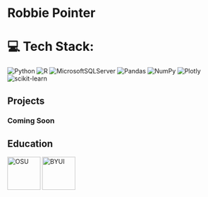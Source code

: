# Robbie Pointer

# 💻 Tech Stack:
  ![Python](https://img.shields.io/badge/python-3670A0?style=for-the-badge&logo=python&logoColor=ffdd54) ![R](https://img.shields.io/badge/r-%23276DC3.svg?style=for-the-badge&logo=r&logoColor=white) ![MicrosoftSQLServer](https://img.shields.io/badge/Microsoft%20SQL%20Sever-CC2927?style=for-the-badge&logo=microsoft%20sql%20server&logoColor=white) ![Pandas](https://img.shields.io/badge/pandas-%23150458.svg?style=for-the-badge&logo=pandas&logoColor=white) ![NumPy](https://img.shields.io/badge/numpy-%23013243.svg?style=for-the-badge&logo=numpy&logoColor=white) ![Plotly](https://img.shields.io/badge/Plotly-%233F4F75.svg?style=for-the-badge&logo=plotly&logoColor=white) ![scikit-learn](https://img.shields.io/badge/scikit--learn-%23F7931E.svg?style=for-the-badge&logo=scikit-learn&logoColor=white)
## Projects
### Coming Soon

## Education
  <img src='https://apps.okstate.edu/2010_templates/images/logo.png' alt = 'OSU' Width ='75' >
  <img src='https://brightspotcdn.byui.edu/dims4/default/3b59bf0/2147483647/strip/true/crop/560x314+22+0/resize/852x478!/format/webp/quality/90/?url=http%3A%2F%2Fbyu-idaho-brightspot.s3.amazonaws.com%2F6c%2Fa1%2Fb3306ea14ed5aef8b82a86ee39d0%2Fbyui-offical-logo-blue-01.png' alt = 'BYUI' Width ='75' >

<!-- 
# 📊 GitHub Stats:
![](https://github-readme-stats.vercel.app/api?username=robbiepointer&theme=dark&hide_border=false&include_all_commits=false&count_private=false)<br/>
![](https://github-readme-streak-stats.herokuapp.com/?user=robbiepointer&theme=dark&hide_border=false)<br/>
![](https://github-readme-stats.vercel.app/api/top-langs/?username=robbiepointer&theme=dark&hide_border=false&include_all_commits=false&count_private=false&layout=compact)

---
[![](https://visitcount.itsvg.in/api?id=robbiepointer&icon=0&color=3)](https://visitcount.itsvg.in)

 Proudly created with GPRM ( https://gprm.itsvg.in ) -->
